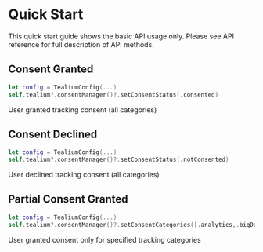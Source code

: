 # Quick Start
This quick start guide shows the basic API usage only. Please see API reference for full description of API methods.

## Consent Granted

```swift
let config = TealiumConfig(...)
self.tealium?.consentManager()?.setConsentStatus(.consented)
```
User granted tracking consent (all categories)

## Consent Declined

```swift
let config = TealiumConfig(...)
self.tealium?.consentManager()?.setConsentStatus(.notConsented)
```
User declined tracking consent (all categories)

## Partial Consent Granted

```swift
let config = TealiumConfig(...)
self.tealium?.consentManager()?.setConsentCategories([.analytics,.bigData,.monitoring])
```
User granted consent only for specified tracking categories